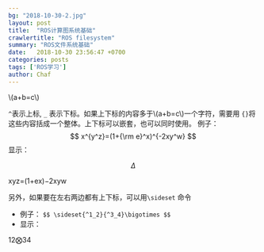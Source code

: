 ```yaml
---
bg: "2018-10-30-2.jpg"
layout: post
title:  "ROS计算图系统基础"
crawlertitle: "ROS filesystem"
summary: "ROS文件系统基础"
date:   2018-10-30 23:56:47 +0700
categories: posts
tags: ['ROS学习']
author: Chaf
---
```



\\(a+b=c\\)

`^`表示上标, `_` 表示下标。如果上下标的内容多于\\(a+b=c\\)一个字符，需要用 `{}`将这些内容括成一个整体。上下标可以嵌套，也可以同时使用。
 例子：
 $$ x^{y^z}=(1+{\rm e}^x)^{-2xy^w} $$ 
 显示：

$$
\Delta 
$$


xyz=(1+ex)−2xyw





另外，如果要在左右两边都有上下标，可以用`\sideset` 命令

- 例子：
   `$$ \sideset{^1_2}{^3_4}\bigotimes $$`
- 显示：

12⨂34



 

